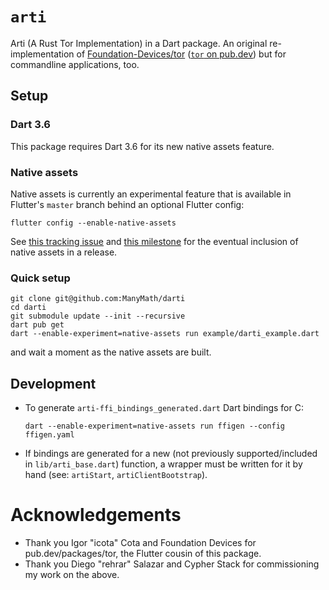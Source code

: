 # `arti`
Arti (A Rust Tor Implementation) in a Dart package.  An original re-implementation of 
[Foundation-Devices/tor](https://github.com/Foundation-Devices/tor) 
([`tor` on pub.dev](https://pub.dev/packages/tor)) but for commandline applications, too.

## Setup
### Dart 3.6
This package requires Dart 3.6 for its new native assets feature.

### Native assets
Native assets is currently an experimental feature that is available in Flutter's `master` branch behind an optional Flutter config:
```
flutter config --enable-native-assets
```

See [this tracking issue](https://github.com/flutter/flutter/issues/129757) and [this milestone](https://github.com/dart-lang/native/milestone/15) for the eventual inclusion of native assets in a release.

### Quick setup
```
git clone git@github.com:ManyMath/darti
cd darti
git submodule update --init --recursive
dart pub get
dart --enable-experiment=native-assets run example/darti_example.dart
```
<!--- TODO: Remove the `git submodule update --init --recursive` step. --->
and wait a moment as the native assets are built.

## Development

- To generate `arti-ffi_bindings_generated.dart` Dart bindings for C:
  ```
  dart --enable-experiment=native-assets run ffigen --config ffigen.yaml
  ```
- If bindings are generated for a new (not previously supported/included in `lib/arti_base.dart`)
  function, a wrapper must be written for it by hand (see: `artiStart`, `artiClientBootstrap`).

# Acknowledgements

- Thank you Igor "icota" Cota and Foundation Devices for pub.dev/packages/tor,
  the Flutter cousin of this package.
- Thank you Diego "rehrar" Salazar and Cypher Stack for commissioning my work 
  on the above.
